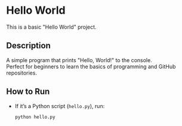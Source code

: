 # Hello World

This is a basic "Hello World" project.

## Description

A simple program that prints "Hello, World!" to the console.  
Perfect for beginners to learn the basics of programming and GitHub repositories.

## How to Run

- If it’s a Python script (`hello.py`), run:
  ```bash
  python hello.py
